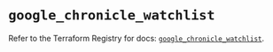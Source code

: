 # `google_chronicle_watchlist`

Refer to the Terraform Registry for docs: [`google_chronicle_watchlist`](https://registry.terraform.io/providers/hashicorp/google-beta/6.21.0/docs/resources/google_chronicle_watchlist).

